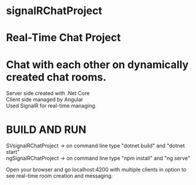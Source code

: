 # signalRChatProject

# Real-Time Chat Project
# Chat with each other on dynamically created chat rooms.

Server side created with .Net Core <br>
Client side managed by Angular <br>
Used SignalR for real-time managing.

# BUILD AND RUN
SVsignalRChatProject -> on command line type "dotnet build" and "dotnet start" <br>
ngSignalRChatProject -> on command line type "npm install" and "ng serve"

Open your browser and go localhost:4200 with multiple clients in option to see real-time room creation and messaging.
